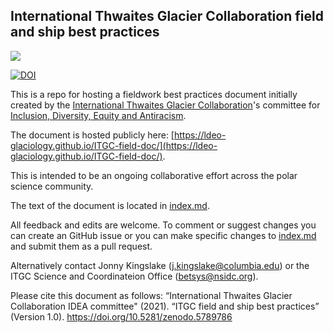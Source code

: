 ## International Thwaites Glacier Collaboration field and ship best practices

![](https://thwaitesglacier.org/sites/default/files/inline-images/itgc-logo-color-white-background-295.png)

[![DOI](https://zenodo.org/badge/439373006.svg)](https://zenodo.org/badge/latestdoi/439373006)

This is a repo for hosting a fieldwork best practices document initially created by the [International Thwaites Glacier Collaboration](https://thwaitesglacier.org/)'s committee for [Inclusion, Diversity, Equity and Antiracism](https://thwaitesglacier.org/about/diversity).

The document is hosted publicly here: [https://ldeo-glaciology.github.io/ITGC-field-doc/](https://ldeo-glaciology.github.io/ITGC-field-doc/).

This is intended to be an ongoing collaborative effort across the polar science community.

The text of the document is located in [index.md](https://github.com/ldeo-glaciology/ITGC-field-doc/blob/main/index.md). 

All feedback and edits are welcome. To comment or suggest changes you can create an GitHub issue or you can make specific changes to [index.md](https://github.com/ldeo-glaciology/ITGC-field-doc/blob/main/index.md) and submit them as a pull request. 

Alternatively contact Jonny Kingslake ([j.kingslake@columbia.edu]()) or the ITGC Science and Coordinateion Office ([betsys@nsidc.org]()).

Please cite this document as follows: 
“International Thwaites Glacier Collaboration IDEA committee" (2021). “ITGC field and ship best practices” (Version 1.0). https://doi.org/10.5281/zenodo.5789786



